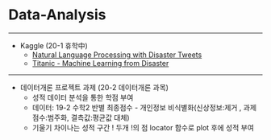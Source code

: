 # Data-Analysis
---
- Kaggle (20-1 휴학中)
  - [Natural Language Processing with Disaster Tweets](https://www.kaggle.com/c/nlp-getting-started)
  - [Titanic - Machine Learning from Disaster](https://www.kaggle.com/c/titanic)

---
- 데이터개론 프로젝트 과제 (20-2 데이터개론 과목)
  - 성적 데이터 분석을 통한 학점 부여
  - 데이터: 19-2 수학2 반별 최종점수 - 개인정보 비식별화(신상정보:제거 , 과제점수:범주화, 결측값:평균값 대체)
  - 기울기 차이나는 성적 구간 ! 두개 !의 점 locator 함수로 plot 후에 성적 부여


